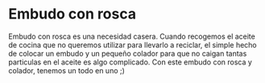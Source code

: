 # Embudo con rosca
Embudo con rosca es una necesidad casera. Cuando recogemos el aceite de cocina que no queremos utilizar para llevarlo a reciclar, el simple hecho de colocar un embudo y un pequeño colador para que no caigan tantas particulas en el aceite es algo complicado. Con este embudo con rosca y colador, tenemos un todo en uno ;)
